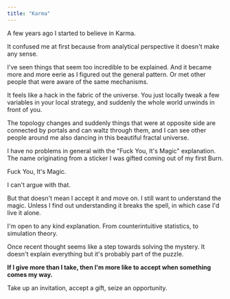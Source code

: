```yaml
---
title: "Karma"
---
```


A few years ago I started to believe in Karma.

It confused me at first because from analytical perspective it doesn't make any sense.

I've seen things that seem too incredible to be explained.
And it became more and more eerie as I figured out the general pattern.
Or met other people that were aware of the same mechanisms.

It feels like a hack in the fabric of the universe.
You just locally tweak a few variables in your local strategy, and suddenly the whole world unwinds in front of you.

The topology changes and suddenly things that were at opposite side are connected by portals and can waltz through them, and I can see other people around me also dancing in this beautiful fractal universe.

I have no problems in general with the "Fuck You, It's Magic" explanation.
The name originating from a sticker I was gifted coming out of my first Burn.

Fuck You, It's Magic.

I can't argue with that.

But that doesn't mean I accept it and move on.
I still want to understand the magic.
Unless I find out understanding it breaks the spell, in which case I'd live it alone.

I'm open to any kind explanation.
From counterintuitive statistics, to simulation theory.

Once recent thought seems like a step towards solving the mystery.
It doesn't explain everything but it's probably part of the puzzle.

**If I give more than I take, then I'm more like to accept when something comes my way.**

Take up an invitation, accept a gift, seize an opportunity.

